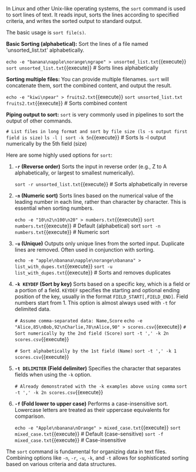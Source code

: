 In Linux and other Unix-like operating systems, the `sort` command is used to sort lines of text. It reads input, sorts the lines according to specified criteria, and writes the sorted output to standard output.

The basic usage is `sort file(s)`.

**Basic Sorting (alphabetical):**
Sort the lines of a file named 'unsorted_list.txt' alphabetically.

`echo -e "banana\napple\norange\ngrape" > unsorted_list.txt`{{execute}}
`sort unsorted_list.txt`{{execute}} # Sorts lines alphabetically

**Sorting multiple files:**
You can provide multiple filenames. `sort` will concatenate them, sort the combined content, and output the result.

`echo -e "kiwi\npear" > fruits2.txt`{{execute}}
`sort unsorted_list.txt fruits2.txt`{{execute}} # Sorts combined content

**Piping output to sort:**
`sort` is very commonly used in pipelines to sort the output of other commands.

`# List files in long format and sort by file size (ls -s output first field is size)`
`ls -l | sort -k 5n`{{execute}} # Sorts ls -l output numerically by the 5th field (size)

Here are some highly used options for `sort`:

1.  **`-r` (Reverse order)**
    Sorts the input in reverse order (e.g., Z to A alphabetically, or largest to smallest numerically).

    `sort -r unsorted_list.txt`{{execute}} # Sorts alphabetically in reverse

2.  **`-n` (Numeric sort)**
    Sorts lines based on the numerical value of the leading number in each line, rather than character by character. This is essential when sorting numbers.

    `echo -e "10\n2\n100\n20" > numbers.txt`{{execute}}
    `sort numbers.txt`{{execute}} # Default (alphabetical) sort
    `sort -n numbers.txt`{{execute}} # Numeric sort

3.  **`-u` (Unique)**
    Outputs only unique lines from the sorted input. Duplicate lines are removed. Often used in conjunction with sorting.

    `echo -e "apple\nbanana\napple\norange\nbanana" > list_with_dupes.txt`{{execute}}
    `sort -u list_with_dupes.txt`{{execute}} # Sorts and removes duplicates

4.  **`-k KEYDEF` (Sort by key)**
    Sorts based on a specific key, which is a field or a portion of a field. `KEYDEF` specifies the starting and optional ending position of the key, usually in the format `FIELD_START[,FIELD_END]`. Field numbers start from 1. This option is almost always used with `-t` for delimited data.

    `# Assume comma-separated data: Name,Score`
    `echo -e "Alice,85\nBob,92\nCharlie,78\nAlice,90" > scores.csv`{{execute}}
    `# Sort numerically by the 2nd field (Score)`
    `sort -t ',' -k 2n scores.csv`{{execute}}

    `# Sort alphabetically by the 1st field (Name)`
    `sort -t ',' -k 1 scores.csv`{{execute}}

5.  **`-t DELIMITER` (Field delimiter)**
    Specifies the character that separates fields when using the `-k` option.

    `# Already demonstrated with the -k examples above using comma`
    `sort -t ',' -k 2n scores.csv`{{execute}}

6.  **`-f` (Fold lower to upper case)**
    Performs a case-insensitive sort. Lowercase letters are treated as their uppercase equivalents for comparison.

    `echo -e "Apple\nbanana\nOrange" > mixed_case.txt`{{execute}}
    `sort mixed_case.txt`{{execute}} # Default (case-sensitive)
    `sort -f mixed_case.txt`{{execute}} # Case-insensitive

The `sort` command is fundamental for organizing data in text files. Combining options like `-n`, `-r`, `-u`, `-k`, and `-t` allows for sophisticated sorting based on various criteria and data structures.

